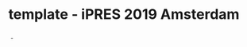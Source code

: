 ---
abstract: '-'
creators:
- x, x
date: null
document_url: https://services.phaidra.univie.ac.at/api/object/o:1079680/download
grand_parent: iPRES
institutions: []
keywords: []
landing_page_url: https://phaidra.univie.ac.at/o:1079680
language: eng
layout: publication
license: CC BY 4.0 International
notes_url: null
parent: iPRES 2019
presentation_url: null
size: 158715
source_name: iPRES
title: template - iPRES 2019 Amsterdam
type: paper
year: 2019
---